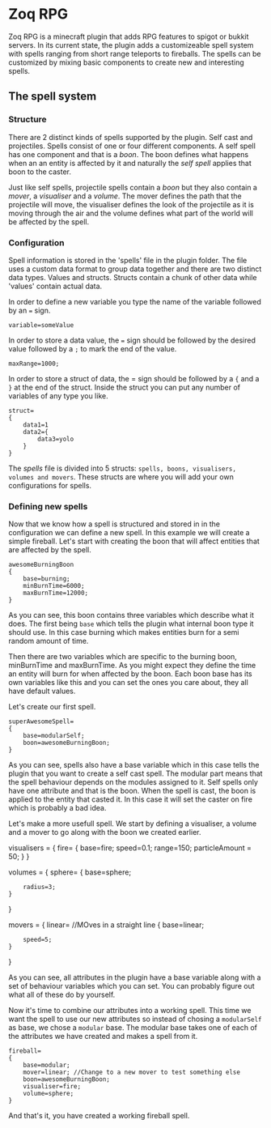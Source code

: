 Zoq RPG
====
Zoq RPG is a minecraft plugin that adds RPG features to spigot or bukkit servers. In its current state, the plugin adds a customizeable spell system with spells ranging from short range teleports to fireballs. The spells can be customized by mixing basic components to create new and interesting spells.

The spell system
----

### Structure
There are 2 distinct kinds of spells supported by the plugin. Self cast and projectiles. Spells consist of one or four
different components. A self spell has one component and that is a *boon*. The boon defines what happens when an 
an entity is affected by it and naturally the *self spell* applies that boon to the caster.

Just like self spells, projectile spells contain a *boon* but they also contain a *mover*, a *visualiser* and a 
*volume*. The mover defines the path that the projectile will move, the visualiser defines the look of the projectile
as it is moving through the air and the volume defines what part of the world will be affected by the spell.

### Configuration
Spell information is stored in the 'spells' file in the plugin folder. The file uses a custom data format to group
data together and there are two distinct data types. Values and structs. Structs contain a chunk of other data
while 'values' contain actual data. 

In order to define a new variable you type the name of the variable followed by an `=` sign.

    variable=someValue

In order to store a data value, the `=` sign should be followed by the desired value followed by a `;` to mark
the end of the value.

    maxRange=1000;

In order to store a struct of data, the = sign should be followed by a `{` and a `}` at the end of the struct.
Inside the struct you can put any number of variables of any type you like.

    struct=
    {
        data1=1
        data2={
            data3=yolo
        }
    }

The *spells* file is divided into 5 structs: `spells, boons, visualisers, volumes and movers`. These structs are where
you will add your own configurations for spells.

### Defining new spells

Now that we know how a spell is structured and stored in in the configuration we can define a new spell. In this 
example we will create a simple fireball. Let's start with creating the boon that will affect entities that are 
affected by the spell.

    awesomeBurningBoon
    {
        base=burning;
        minBurnTime=6000;
        maxBurnTime=12000;
    }

As you can see, this boon contains three variables which describe what it does. The first being `base` which tells
the plugin what internal boon type it should use. In this case burning which makes entities burn for a semi random
amount of time. 

Then there are two variables which are specific to the burning boon, minBurnTime and maxBurnTime. As you might expect
they define the time an entity will burn for when affected by the boon. Each boon base has its own variables like this
and you can set the ones you care about, they all have default values.

Let's create our first spell. 

    superAwesomeSpell=
    {
        base=modularSelf;
        boon=awesomeBurningBoon;
    }

As you can see, spells also have a base variable which in this case tells the plugin that you want to create a self 
cast spell. The modular part means that the spell behaviour depends on the modules assigned to it. Self spells only
have one attribute and that is the boon. When the spell is cast, the boon is applied to the entity that casted it.
In this case it will set the caster on fire which is probably a bad idea.

Let's make a more usefull spell. We start by defining a visualiser, a volume and a mover to go along with the boon
we created earlier.

visualisers = 
{
    fire=
    {
        base=fire;
        speed=0.1;
        range=150;
        particleAmount = 50;
    }
}

volumes = 
{
    sphere=
    {
        base=sphere;

        radius=3;
    }
}

movers = 
{
    linear= //MOves in a straight line
    {
        base=linear;
        
        speed=5;
    }
}

As you can see, all attributes in the plugin have a base variable along with a set of behaviour variables which you
can set. You can probably figure out what all of these do by yourself.

Now it's time to combine our attributes into a working spell. This time we want the spell to use our new attributes
so instead of chosing a `modularSelf` as base, we chose a `modular` base. The modular base takes one of each of the
attributes we have created and makes a spell from it.


    fireball= 
    {
        base=modular;
        mover=linear; //Change to a new mover to test something else
        boon=awesomeBurningBoon; 
        visualiser=fire;
        volume=sphere;
    }

And that's it, you have created a working fireball spell.
